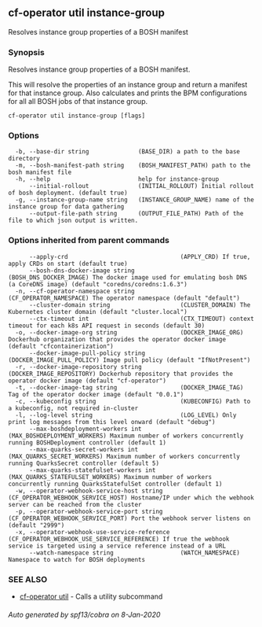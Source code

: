 ## cf-operator util instance-group

Resolves instance group properties of a BOSH manifest

### Synopsis

Resolves instance group properties of a BOSH manifest.

This will resolve the properties of an instance group and return a manifest for that instance group.
Also calculates and prints the BPM configurations for all all BOSH jobs of that instance group.



```
cf-operator util instance-group [flags]
```

### Options

```
  -b, --base-dir string              (BASE_DIR) a path to the base directory
  -m, --bosh-manifest-path string    (BOSH_MANIFEST_PATH) path to the bosh manifest file
  -h, --help                         help for instance-group
      --initial-rollout              (INITIAL_ROLLOUT) Initial rollout of bosh deployment. (default true)
  -g, --instance-group-name string   (INSTANCE_GROUP_NAME) name of the instance group for data gathering
      --output-file-path string      (OUTPUT_FILE_PATH) Path of the file to which json output is written.
```

### Options inherited from parent commands

```
      --apply-crd                                (APPLY_CRD) If true, apply CRDs on start (default true)
      --bosh-dns-docker-image string             (BOSH_DNS_DOCKER_IMAGE) The docker image used for emulating bosh DNS (a CoreDNS image) (default "coredns/coredns:1.6.3")
  -n, --cf-operator-namespace string             (CF_OPERATOR_NAMESPACE) The operator namespace (default "default")
      --cluster-domain string                    (CLUSTER_DOMAIN) The Kubernetes cluster domain (default "cluster.local")
      --ctx-timeout int                          (CTX_TIMEOUT) context timeout for each k8s API request in seconds (default 30)
  -o, --docker-image-org string                  (DOCKER_IMAGE_ORG) Dockerhub organization that provides the operator docker image (default "cfcontainerization")
      --docker-image-pull-policy string          (DOCKER_IMAGE_PULL_POLICY) Image pull policy (default "IfNotPresent")
  -r, --docker-image-repository string           (DOCKER_IMAGE_REPOSITORY) Dockerhub repository that provides the operator docker image (default "cf-operator")
  -t, --docker-image-tag string                  (DOCKER_IMAGE_TAG) Tag of the operator docker image (default "0.0.1")
  -c, --kubeconfig string                        (KUBECONFIG) Path to a kubeconfig, not required in-cluster
  -l, --log-level string                         (LOG_LEVEL) Only print log messages from this level onward (default "debug")
      --max-boshdeployment-workers int           (MAX_BOSHDEPLOYMENT_WORKERS) Maximum number of workers concurrently running BOSHDeployment controller (default 1)
      --max-quarks-secret-workers int            (MAX_QUARKS_SECRET_WORKERS) Maximum number of workers concurrently running QuarksSecret controller (default 5)
      --max-quarks-statefulset-workers int       (MAX_QUARKS_STATEFULSET_WORKERS) Maximum number of workers concurrently running QuarksStatefulSet controller (default 1)
  -w, --operator-webhook-service-host string     (CF_OPERATOR_WEBHOOK_SERVICE_HOST) Hostname/IP under which the webhook server can be reached from the cluster
  -p, --operator-webhook-service-port string     (CF_OPERATOR_WEBHOOK_SERVICE_PORT) Port the webhook server listens on (default "2999")
  -x, --operator-webhook-use-service-reference   (CF_OPERATOR_WEBHOOK_USE_SERVICE_REFERENCE) If true the webhook service is targeted using a service reference instead of a URL
      --watch-namespace string                   (WATCH_NAMESPACE) Namespace to watch for BOSH deployments
```

### SEE ALSO

* [cf-operator util](cf-operator_util.md)	 - Calls a utility subcommand

###### Auto generated by spf13/cobra on 8-Jan-2020
